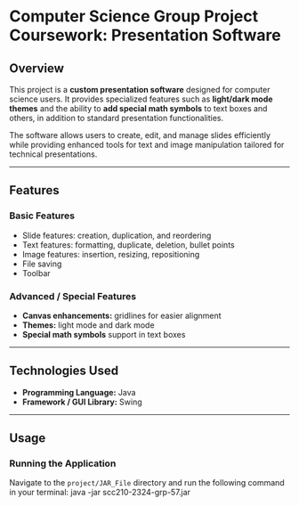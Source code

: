 # Computer Science Group Project Coursework: Presentation Software

## Overview
This project is a **custom presentation software** designed for computer science users. It provides specialized features such as **light/dark mode themes** and the ability to **add special math symbols** to text boxes and others, in addition to standard presentation functionalities.  

The software allows users to create, edit, and manage slides efficiently while providing enhanced tools for text and image manipulation tailored for technical presentations.

---

## Features

### Basic Features
- Slide features: creation, duplication, and reordering  
- Text features: formatting, duplicate, deletion, bullet points  
- Image features: insertion, resizing, repositioning  
- File saving 
- Toolbar 

### Advanced / Special Features
- **Canvas enhancements:** gridlines for easier alignment  
- **Themes:** light mode and dark mode  
- **Special math symbols** support in text boxes  

---

## Technologies Used
- **Programming Language:** Java  
- **Framework / GUI Library:** Swing  

---

## Usage

### Running the Application
Navigate to the `project/JAR_File` directory and run the following command in your terminal:
java -jar scc210-2324-grp-57.jar
